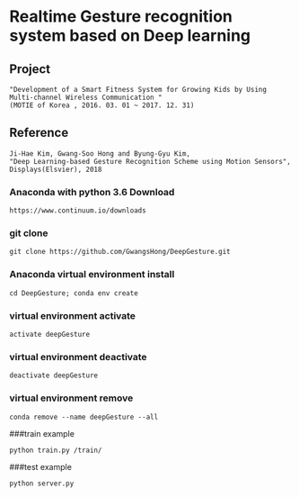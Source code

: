 # Realtime Gesture recognition system based on Deep learning
## Project
````
"Development of a Smart Fitness System for Growing Kids by Using Multi-channel Wireless Communication " 
(MOTIE of Korea , 2016. 03. 01 ~ 2017. 12. 31)
````
## Reference

````
Ji-Hae Kim, Gwang-Soo Hong and Byung-Gyu Kim, 
"Deep Learning-based Gesture Recognition Scheme using Motion Sensors", 
Displays(Elsvier), 2018
````

### Anaconda with python 3.6 Download
````
https://www.continuum.io/downloads
````

### git clone
````
git clone https://github.com/GwangsHong/DeepGesture.git
````

### Anaconda virtual environment install
````
cd DeepGesture; conda env create
````
### virtual environment activate
````
activate deepGesture
````

### virtual environment deactivate
````
deactivate deepGesture
````

### virtual environment remove
````
conda remove --name deepGesture --all
````

###train example
````
python train.py /train/
````
###test example
````
python server.py
````